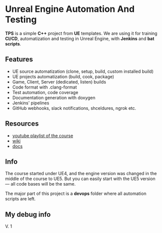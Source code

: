 # Unreal Engine Automation And Testing

**TPS** is a simple **C++** project from **UE** templates.
We are using it for training **CI/CD**, automatization and testing in Unreal Engine, with **Jenkins** and **bat scripts**.

## Features

* UE source automatization (clone, setup, build, custom installed build)
* UE projects automatization (build, cook, package)
* Game, Client, Server (dedicated, listen) builds
* Code format with .clang-format
* Test automation, code coverage
* Documentation generation with doxygen
* Jenkins' pipelines
* GitHub webhooks, slack notifications, shceldures, ngrok etc.

## Resources

* [youtube playlist of the course](https://www.youtube.com/watch?v=25Ru2h4G0aQ&list=PL2XQZYeh2Hh-PdSglBEm520Eboph1GcA2)
* [wiki](https://lifeexe-art.gitbook.io/unreal-automation)
* [docs](https://life-exe.github.io/UnrealTPSGame)

## Info

The course started under UE4, and the engine version was changed in the middle of the course to UE5. But you can easily start with the UE5 version — all code bases will be the same.

The major part of this project is a **devops** folder where all automation scripts are left.

## My debug info
V. 1
